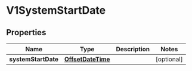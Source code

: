# V1SystemStartDate

## Properties
Name | Type | Description | Notes
------------ | ------------- | ------------- | -------------
**systemStartDate** | [**OffsetDateTime**](OffsetDateTime.md) |  |  [optional]
